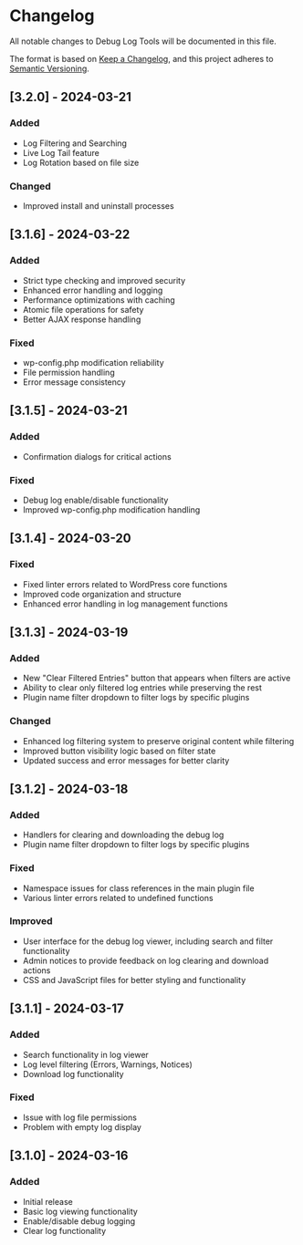 # Changelog
All notable changes to Debug Log Tools will be documented in this file.

The format is based on [Keep a Changelog](https://keepachangelog.com/en/1.0.0/),
and this project adheres to [Semantic Versioning](https://semver.org/spec/v2.0.0.html).

## [3.2.0] - 2024-03-21
### Added
- Log Filtering and Searching
- Live Log Tail feature
- Log Rotation based on file size
### Changed
- Improved install and uninstall processes

## [3.1.6] - 2024-03-22
### Added
- Strict type checking and improved security
- Enhanced error handling and logging
- Performance optimizations with caching
- Atomic file operations for safety
- Better AJAX response handling

### Fixed
- wp-config.php modification reliability
- File permission handling
- Error message consistency

## [3.1.5] - 2024-03-21
### Added
- Confirmation dialogs for critical actions
### Fixed
- Debug log enable/disable functionality
- Improved wp-config.php modification handling

## [3.1.4] - 2024-03-20
### Fixed
- Fixed linter errors related to WordPress core functions
- Improved code organization and structure
- Enhanced error handling in log management functions

## [3.1.3] - 2024-03-19
### Added
- New "Clear Filtered Entries" button that appears when filters are active
- Ability to clear only filtered log entries while preserving the rest
- Plugin name filter dropdown to filter logs by specific plugins

### Changed
- Enhanced log filtering system to preserve original content while filtering
- Improved button visibility logic based on filter state
- Updated success and error messages for better clarity

## [3.1.2] - 2024-03-18
### Added
- Handlers for clearing and downloading the debug log
- Plugin name filter dropdown to filter logs by specific plugins

### Fixed
- Namespace issues for class references in the main plugin file
- Various linter errors related to undefined functions

### Improved
- User interface for the debug log viewer, including search and filter functionality
- Admin notices to provide feedback on log clearing and download actions
- CSS and JavaScript files for better styling and functionality

## [3.1.1] - 2024-03-17
### Added
- Search functionality in log viewer
- Log level filtering (Errors, Warnings, Notices)
- Download log functionality

### Fixed
- Issue with log file permissions
- Problem with empty log display

## [3.1.0] - 2024-03-16
### Added
- Initial release
- Basic log viewing functionality
- Enable/disable debug logging
- Clear log functionality 